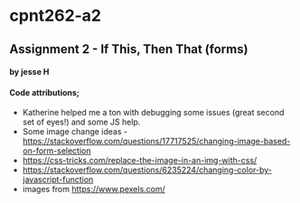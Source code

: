 # cpnt262-a2
## Assignment 2 - If This, Then That (forms)

#### by jesse H

#### Code attributions;

- Katherine helped me a ton with debugging some issues (great second set of eyes!) and some JS help.
- Some image change ideas - https://stackoverflow.com/questions/17717525/changing-image-based-on-form-selection
- https://css-tricks.com/replace-the-image-in-an-img-with-css/
- https://stackoverflow.com/questions/6235224/changing-color-by-javascript-function
- images from https://www.pexels.com/